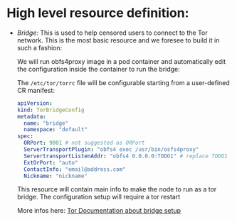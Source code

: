 # High level resource definition:

- _Bridge_: This is used to help censored users to connect to the Tor network.
  This is the most basic resource and we foresee to build it in such a fashion:

  We will run obfs4proxy image in a pod container and automatically edit the configuration
  inside the container to run the bridge:

  The `/etc/tor/torrc` file will be configurable starting from a user-defined CR manifest:
  ```yaml
  apiVersion: 
  kind: TorBridgeConfig
  metadata:
    name: "bridge"
    namespace: "default"
  spec:
    ORPort: 9001 # not suggested as ORPort
    ServerTransportPlugin: "obfs4 exec /usr/bin/osfs4proxy"
    ServertransportListenAddr: "obfs4 0.0.0.0:TODO1" # replace TODO1 with a port 
    ExtOrPort: "auto"
    ContactInfo: "email@address.com"
    Nickname: "nickname" 
  ```

  This resource will contain main info to make the node to run as a tor bridge.
  The configuration setup will require a tor restart

  More infos here: <a href="https://community.torproject.org/relay/setup/bridge/debian-ubuntu/">Tor Documentation about bridge setup</a>

